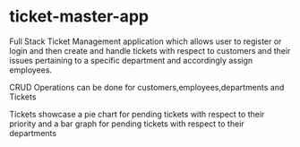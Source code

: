 # ticket-master-app
Full Stack Ticket Management application which allows user to register or login and then create and handle tickets with respect to customers
and their issues pertaining to a specific department and accordingly assign employees.

CRUD Operations can be done for customers,employees,departments and Tickets


Tickets showcase a pie chart for pending tickets with respect to their priority and a bar graph for pending tickets with respect to their departments
